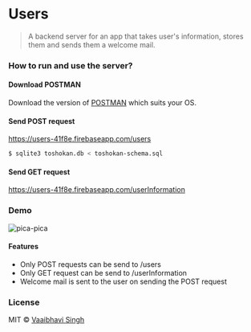 # Users

> A backend server for an app that takes user's information, stores them and sends them a welcome mail.

### How to run and use the server?

#### Download POSTMAN
Download the version of [POSTMAN](https://www.getpostman.com/apps) which suits your OS.


#### Send POST request  
https://users-41f8e.firebaseapp.com/users

```sh
$ sqlite3 toshokan.db < toshokan-schema.sql
```

#### Send GET request
https://users-41f8e.firebaseapp.com/userInformation


### Demo
<img src="https://cdn.vox-cdn.com/uploads/chorus_asset/file/655234/tumblr_mj3mo3MGAf1r0dbsno1_500.0.gif" alt="pica-pica">

#### Features
* Only POST requests can be send to /users
* Only GET request can be send to /userInformation
* Welcome mail is sent to the user on sending the POST request

### License
MIT © [Vaaibhavi Singh](https://github.com/VaaibhaviSingh)
